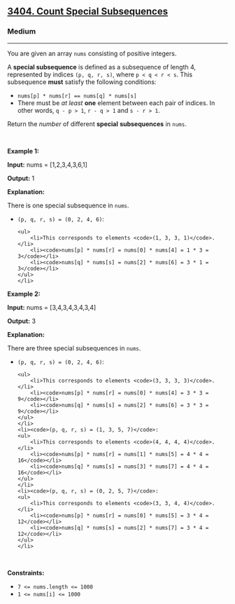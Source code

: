 <h2><a href="https://leetcode.com/problems/count-special-subsequences/?envType=company&envId=google&favoriteSlug=google-thirty-days">3404. Count Special Subsequences</a></h2><h3>Medium</h3><hr><p>You are given an array <code>nums</code> consisting of positive integers.</p>

<p>A <strong>special subsequence</strong> is defined as a <span data-keyword="subsequence-array">subsequence</span> of length 4, represented by indices <code>(p, q, r, s)</code>, where <code>p &lt; q &lt; r &lt; s</code>. This subsequence <strong>must</strong> satisfy the following conditions:</p>

<ul>
	<li><code>nums[p] * nums[r] == nums[q] * nums[s]</code></li>
	<li>There must be <em>at least</em> <strong>one</strong> element between each pair of indices. In other words, <code>q - p &gt; 1</code>, <code>r - q &gt; 1</code> and <code>s - r &gt; 1</code>.</li>
</ul>

<p>Return the <em>number</em> of different <strong>special</strong> <strong>subsequences</strong> in <code>nums</code>.</p>

<p>&nbsp;</p>
<p><strong class="example">Example 1:</strong></p>

<div class="example-block">
<p><strong>Input:</strong> <span class="example-io">nums = [1,2,3,4,3,6,1]</span></p>

<p><strong>Output:</strong> <span class="example-io">1</span></p>

<p><strong>Explanation:</strong></p>

<p>There is one special subsequence in <code>nums</code>.</p>

<ul>
	<li><code>(p, q, r, s) = (0, 2, 4, 6)</code>:

	<ul>
		<li>This corresponds to elements <code>(1, 3, 3, 1)</code>.</li>
		<li><code>nums[p] * nums[r] = nums[0] * nums[4] = 1 * 3 = 3</code></li>
		<li><code>nums[q] * nums[s] = nums[2] * nums[6] = 3 * 1 = 3</code></li>
	</ul>
	</li>
</ul>
</div>

<p><strong class="example">Example 2:</strong></p>

<div class="example-block">
<p><strong>Input:</strong> <span class="example-io">nums = [3,4,3,4,3,4,3,4]</span></p>

<p><strong>Output:</strong> <span class="example-io">3</span></p>

<p><strong>Explanation:</strong></p>

<p>There are three special subsequences in <code>nums</code>.</p>

<ul>
	<li><code>(p, q, r, s) = (0, 2, 4, 6)</code>:

	<ul>
		<li>This corresponds to elements <code>(3, 3, 3, 3)</code>.</li>
		<li><code>nums[p] * nums[r] = nums[0] * nums[4] = 3 * 3 = 9</code></li>
		<li><code>nums[q] * nums[s] = nums[2] * nums[6] = 3 * 3 = 9</code></li>
	</ul>
	</li>
	<li><code>(p, q, r, s) = (1, 3, 5, 7)</code>:
	<ul>
		<li>This corresponds to elements <code>(4, 4, 4, 4)</code>.</li>
		<li><code>nums[p] * nums[r] = nums[1] * nums[5] = 4 * 4 = 16</code></li>
		<li><code>nums[q] * nums[s] = nums[3] * nums[7] = 4 * 4 = 16</code></li>
	</ul>
	</li>
	<li><code>(p, q, r, s) = (0, 2, 5, 7)</code>:
	<ul>
		<li>This corresponds to elements <code>(3, 3, 4, 4)</code>.</li>
		<li><code>nums[p] * nums[r] = nums[0] * nums[5] = 3 * 4 = 12</code></li>
		<li><code>nums[q] * nums[s] = nums[2] * nums[7] = 3 * 4 = 12</code></li>
	</ul>
	</li>
</ul>
</div>

<p>&nbsp;</p>
<p><strong>Constraints:</strong></p>

<ul>
	<li><code>7 &lt;= nums.length &lt;= 1000</code></li>
	<li><code>1 &lt;= nums[i] &lt;= 1000</code></li>
</ul>
